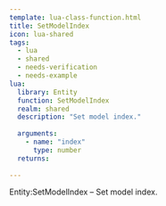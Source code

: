```yaml
---
template: lua-class-function.html
title: SetModelIndex
icon: lua-shared
tags:
  - lua
  - shared
  - needs-verification
  - needs-example
lua:
  library: Entity
  function: SetModelIndex
  realm: shared
  description: "Set model index."
  
  arguments:
    - name: "index"
      type: number
  returns:
    
---
```


<div class="lua__search__keywords">
Entity:SetModelIndex &#x2013; Set model index.
</div>
